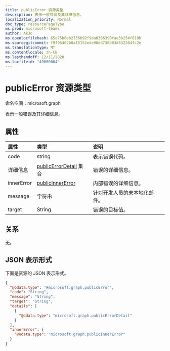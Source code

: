 ```yaml
---
title: publicError 资源类型
description: 表示一般错误及其详细信息。
localization_priority: Normal
doc_type: resourcePageType
ms.prod: microsoft-teams
author: AkJo
ms.openlocfilehash: 65a75b6eb2756b92f9da6386390fae3b254f818b
ms.sourcegitcommit: f9f95402b8a15152ede90dd736b03d532204fc2e
ms.translationtype: MT
ms.contentlocale: zh-CN
ms.lasthandoff: 12/11/2020
ms.locfileid: "49660084"
---
```

# <a name="publicerror-resource-type"></a>publicError 资源类型

命名空间：microsoft.graph

表示一般错误及其详细信息。

## <a name="properties"></a>属性
|属性|类型|说明|
|:---|:---|:---|
|code|string| 表示错误代码。
|详细信息|[publicErrorDetail](publicerrordetail.md) 集合|错误的详细信息。|
|innerError|[publicInnerError](publicinnererror.md)|内部错误的详细信息。|
|message|字符串| 针对开发人员的未本地化邮件。
|target|String|错误的目标值。|

## <a name="relationships"></a>关系
无。

## <a name="json-representation"></a>JSON 表示形式
下面是资源的 JSON 表示形式。
<!-- {
  "blockType": "resource",
  "@odata.type": "microsoft.graph.publicError"
}
-->
``` json
{
  "@odata.type": "#microsoft.graph.publicError",
  "code": "String",
  "message": "String",
  "target": "String",
  "details": [
    {
      "@odata.type": "microsoft.graph.publicErrorDetail"
    }
  ],
  "innerError": {
    "@odata.type": "microsoft.graph.publicInnerError"
  }
}
```

